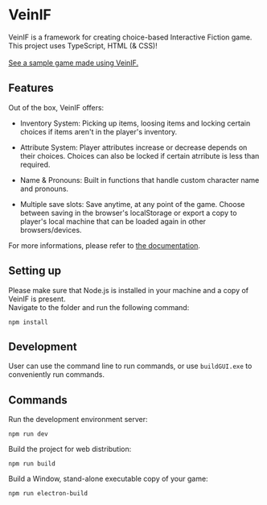 # VeinIF
VeinIF is a framework for creating choice-based Interactive Fiction game.\
This project uses TypeScript, HTML (& CSS)!  \
\
[See a sample game made using VeinIF.](https://uyen18827.github.io/VeinIF-Demo/)
## Features
Out of the box, VeinIF offers:

- Inventory System: Picking up items, loosing items and locking certain choices if items aren't in the player's inventory.

- Attribute System: Player attributes increase or decrease depends on their choices. Choices can also be locked if certain atrribute is less than required.

- Name & Pronouns: Built in functions that handle custom character name and pronouns.

- Multiple save slots: Save anytime, at any point of the game. Choose between saving in the browser's localStorage or export a copy to player's local machine that can be loaded again in other browsers/devices.

For more informations, please refer to [the documentation](https://uyen18827.gitbook.io/veinif/features).

## Setting up
Please make sure that Node.js is installed in your machine and a copy of VeinIF is present.\
Navigate to the folder and run the following command:
```
npm install
```
## Development
User can use the command line to run commands, or use `buildGUI.exe` to conveniently run commands.
## Commands
Run the development environment server:
```
npm run dev
```
Build the project for web distribution:
```
npm run build
```
Build a Window, stand-alone executable copy of your game:
```
npm run electron-build
```

